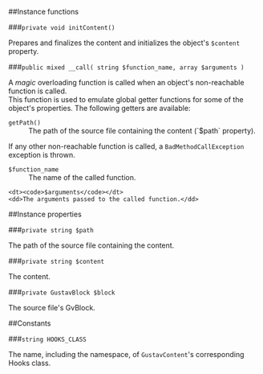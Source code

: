 ##Instance functions

###`private void initContent()`

Prepares and finalizes the content and initializes the object's `$content` property.

###`public mixed __call( string $function_name, array $arguments )`

A *magic* overloading function is called when an object's non-reachable function is called.  
This function is used to emulate global getter functions for some of the object's properties. The following getters are available:

<dl>
    <dt><code>getPath()</code></dt>
    <dd>The path of the source file containing the content (`$path` property).</dd>
</dl>

If any other non-reachable function is called, a `BadMethodCallException` exception is thrown.

<dl>
    <dt><code>$function_name</code></dt>
    <dd>The name of the called function.</dd>
    
    <dt><code>$arguments</code></dt>
    <dd>The arguments passed to the called function.</dd>
</dl>



##Instance properties

###`private string $path`

The path of the source file containing the content.

###`private string $content`

The content.

###`private GustavBlock $block`

The source file's GvBlock.



##Constants

###`string HOOKS_CLASS`

The name, including the namespace, of `GustavContent`'s corresponding Hooks class.